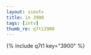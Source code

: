 ```yaml
--- 
layout: sieutv
title: in 3900
tags: [intv]
thumb_re: q7t13900
---
```

{% include q7t1 key="3900" %} 
